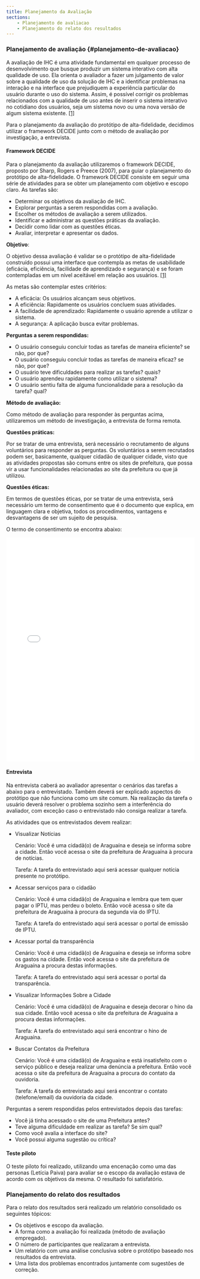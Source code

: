 ```yaml
---
title: Planejamento da Avaliação
sections:
    - Planejamento de avaliacao
    - Planejamento do relato dos resultados
---
```


### Planejamento de avaliação {#planejamento-de-avaliacao}

A avaliação de IHC é uma atividade fundamental em qualquer processo de desenvolvimento que busque produzir um sistema interativo com alta qualidade de uso. Ela orienta o avaliador a fazer um julgamento de valor sobre a qualidade de uso da solução de IHC e a identificar problemas na interação e na interface que prejudiquem a experiência particular do usuário durante o uso do sistema. Assim, é possível corrigir os problemas relacionados com a qualidade de uso antes de inserir o sistema interativo no cotidiano dos usuários, seja um sistema novo ou uma nova versão de algum sistema existente. [[1]](#label1)

Para o planejamento da avaliação do protótipo de alta-fidelidade, decidimos utilizar o framework DECIDE junto com o método de avaliação por investigação, a entrevista.<br>

#### Framework DECIDE

Para o planejamento da avaliação utilizaremos o framework DECIDE, proposto por Sharp, Rogers e Preece (2007), para guiar o planejamento do protótipo de alta-fidelidade.
O framework DECIDE consiste em seguir uma série de atividades para se obter um planejamento com objetivo e escopo claro. As tarefas são:

* Determinar os objetivos da avaliação de IHC.
* Explorar perguntas a serem respondidas com a avaliação.
* Escolher os métodos de avaliação a serem utilizados.
* Identificar e administrar as questões práticas da avaliação.
* Decidir como lidar com as questões éticas.
* Avaliar, interpretar e apresentar os dados.

__Objetivo__:

O objetivo dessa avaliação é validar se o protótipo de alta-fidelidade construído possui uma interface que contempla as metas de usabilidade (eficácia, eficiência, facilidade de aprendizado e segurança) e se foram contempladas em um nível aceitável em relação aos usuários. [[1]](#label1)

As metas são contemplar estes critérios:

* A eficácia: Os usuários alcançam seus objetivos.
* A eficiência: Rapidamente os usuários concluem suas atividades.
* A facilidade de aprendizado: Rapidamente o usuário aprende a utilizar o sistema.
* A segurança: A aplicação busca evitar problemas.

__Perguntas a serem respondidas:__

* O usuário conseguiu concluir todas as tarefas de maneira eficiente? se não, por que?
* O usuário conseguiu concluir todas as tarefas de maneira eficaz? se não, por que?
* O usuário teve dificuldades para realizar as tarefas? quais?
* O usuário aprendeu rapidamente como utilizar o sistema?
* O usuário sentiu falta de alguma funcionalidade para a resolução da tarefa? qual?

__Método de avaliação:__

Como método de avaliação para responder às perguntas acima, utilizaremos um método de investigação, a entrevista de forma remota.

__Questões práticas:__

Por se tratar de uma entrevista,  será necessário o recrutamento de alguns voluntários para responder as perguntas.
Os voluntários a serem recrutados podem ser, basicamente, qualquer cidadão de qualquer cidade, visto que as atividades propostas são comuns entre os sites de prefeitura, que possa vir a usar funcionalidades relacionadas ao site da prefeitura ou que já utilizou.

__Questões éticas:__

Em termos de questões éticas, por se tratar de uma entrevista, será necessário um termo de consentimento que é o documento que explica, em linguagem clara e objetiva, todos os procedimentos, vantagens e desvantagens de ser um sujeito de pesquisa.

O termo de consentimento se encontra abaixo:

<embed src="assets/images/termoDeConsentimento.pdf" type="application/pdf" width="100%" height="600px" />

#### Entrevista

Na entrevista caberá ao avaliador apresentar o cenários das tarefas a abaixo para o entrevistado. Também deverá ser explicado aspectos do protótipo que não funciona como um site comum. Na realização da tarefa o usuário deverá resolver o problema sozinho sem a interferência do avaliador, com exceção caso o entrevistado não consiga realizar a tarefa.

As atividades que os entrevistados devem realizar:

* Visualizar Notícias

    Cenário:
    Você é uma cidadã(o) de Araguaína e deseja se informa sobre a cidade. Então você acessa o site da prefeitura de Araguaína à procura de notícias.

    Tarefa:
    A tarefa do entrevistado aqui será acessar qualquer notícia presente no protótipo.

* Acessar serviços para o cidadão

    Cenário:
    Você é uma cidadã(o) de Araguaína e lembra que tem quer pagar o IPTU, mas perdeu o boleto. Então você acessa o site da prefeitura de Araguaína à procura da segunda via do IPTU.

    Tarefa:
    A tarefa do entrevistado aqui será acessar o portal de emissão de IPTU.

* Acessar portal da transparência

    Cenário:
    Você é uma cidadã(o) de Araguaína e deseja se informa sobre os gastos na cidade. Então você acessa o site da prefeitura de Araguaína a procura destas informações.

    Tarefa:
    A tarefa do entrevistado aqui será acessar o portal da transparência.

* Visualizar Informações Sobre a Cidade

    Cenário:
    Você é uma cidadã(o) de Araguaína e deseja decorar o hino da sua cidade. Então você acessa o site da prefeitura de Araguaína a procura destas informações.

    Tarefa:
    A tarefa do entrevistado aqui será encontrar o hino de Araguaína.

* Buscar Contatos da Prefeitura

    Cenário:
    Você é uma cidadã(o) de Araguaína e está insatisfeito com o serviço público e deseja realizar uma denúncia a prefeitura. Então você acessa o site da prefeitura de Araguaína a procura do contato da ouvidoria.

    Tarefa:
    A tarefa do entrevistado aqui será encontrar o contato (telefone/email) da ouvidoria da cidade.

Perguntas a serem respondidas pelos entrevistados depois das tarefas:

* Você já tinha acessado o site de uma Prefeitura antes?
* Teve alguma dificuldade em realizar as tarefa? Se sim qual?
* Como você avalia a interface do site?
* Você possui alguma sugestão ou crítica?

#### Teste piloto

O teste piloto foi realizado, utilizando uma encenação como uma das personas (Letícia Paiva) para avaliar se o escopo da avaliação estava de acordo com os objetivos da mesma. O resultado foi satisfatório.

### Planejamento do relato dos resultados

Para o relato dos resultados será realizado um relatório consolidado os seguintes tópicos:

* Os objetivos e escopo da avaliação.
* A forma como a avaliação foi realizada (método de avaliação empregado).
* O número de participantes que realizaram a entrevista.
* Um relatório com uma análise conclusiva sobre o protótipo baseado nos resultados da entrevista.
* Uma lista dos problemas encontrados juntamente com sugestões de correção.

